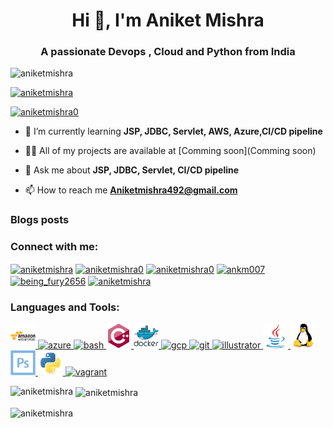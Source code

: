 <h1 align="center">Hi 👋, I'm Aniket Mishra</h1>
<h3 align="center">A passionate Devops , Cloud and Python from India</h3>

<p align="left"> <img src="https://komarev.com/ghpvc/?username=aniketmishra&label=Profile%20views&color=0e75b6&style=flat" alt="aniketmishra" /> </p>

<p align="left"> <a href="https://github.com/ryo-ma/github-profile-trophy"><img src="https://github-profile-trophy.vercel.app/?username=aniketmishra" alt="aniketmishra" /></a> </p>

<p align="left"> <a href="https://twitter.com/aniketmishra0" target="blank"><img src="https://img.shields.io/twitter/follow/aniketmishra0?logo=twitter&style=for-the-badge" alt="aniketmishra0" /></a> </p>

- 🌱 I’m currently learning **JSP, JDBC, Servlet, AWS, Azure,CI/CD pipeline**

- 👨‍💻 All of my projects are available at [Comming soon](Comming soon)

- 💬 Ask me about **JSP, JDBC, Servlet, CI/CD pipeline**

- 📫 How to reach me **Aniketmishra492@gmail.com**

### Blogs posts
<!-- BLOG-POST-LIST:START -->
<!-- BLOG-POST-LIST:END -->

<h3 align="left">Connect with me:</h3>
<p align="left">
<a href="https://dev.to/aniketmishra" target="blank"><img align="center" src="https://cdn.jsdelivr.net/npm/simple-icons@3.0.1/icons/dev-dot-to.svg" alt="aniketmishra" height="30" width="40" /></a>
<a href="https://twitter.com/aniketmishra0" target="blank"><img align="center" src="https://raw.githubusercontent.com/rahuldkjain/github-profile-readme-generator/master/src/images/icons/Social/twitter.svg" alt="aniketmishra0" height="30" width="40" /></a>
<a href="https://linkedin.com/in/aniketmishra0" target="blank"><img align="center" src="https://raw.githubusercontent.com/rahuldkjain/github-profile-readme-generator/master/src/images/icons/Social/linked-in-alt.svg" alt="aniketmishra0" height="30" width="40" /></a>
<a href="https://fb.com/ankm007" target="blank"><img align="center" src="https://raw.githubusercontent.com/rahuldkjain/github-profile-readme-generator/master/src/images/icons/Social/facebook.svg" alt="ankm007" height="30" width="40" /></a>
<a href="https://instagram.com/being_fury2656" target="blank"><img align="center" src="https://raw.githubusercontent.com/rahuldkjain/github-profile-readme-generator/master/src/images/icons/Social/instagram.svg" alt="being_fury2656" height="30" width="40" /></a>
<a href="https://www.leetcode.com/aniketmishra" target="blank"><img align="center" src="https://raw.githubusercontent.com/rahuldkjain/github-profile-readme-generator/master/src/images/icons/Social/leet-code.svg" alt="aniketmishra" height="30" width="40" /></a>
</p>

<h3 align="left">Languages and Tools:</h3>
<p align="left"> <a href="https://aws.amazon.com" target="_blank"> <img src="https://raw.githubusercontent.com/devicons/devicon/master/icons/amazonwebservices/amazonwebservices-original-wordmark.svg" alt="aws" width="40" height="40"/> </a> <a href="https://azure.microsoft.com/en-in/" target="_blank"> <img src="https://www.vectorlogo.zone/logos/microsoft_azure/microsoft_azure-icon.svg" alt="azure" width="40" height="40"/> </a> <a href="https://www.gnu.org/software/bash/" target="_blank"> <img src="https://www.vectorlogo.zone/logos/gnu_bash/gnu_bash-icon.svg" alt="bash" width="40" height="40"/> </a> <a href="https://www.w3schools.com/cpp/" target="_blank"> <img src="https://raw.githubusercontent.com/devicons/devicon/master/icons/cplusplus/cplusplus-original.svg" alt="cplusplus" width="40" height="40"/> </a> <a href="https://www.docker.com/" target="_blank"> <img src="https://raw.githubusercontent.com/devicons/devicon/master/icons/docker/docker-original-wordmark.svg" alt="docker" width="40" height="40"/> </a> <a href="https://cloud.google.com" target="_blank"> <img src="https://www.vectorlogo.zone/logos/google_cloud/google_cloud-icon.svg" alt="gcp" width="40" height="40"/> </a> <a href="https://git-scm.com/" target="_blank"> <img src="https://www.vectorlogo.zone/logos/git-scm/git-scm-icon.svg" alt="git" width="40" height="40"/> </a> <a href="https://www.adobe.com/in/products/illustrator.html" target="_blank"> <img src="https://www.vectorlogo.zone/logos/adobe_illustrator/adobe_illustrator-icon.svg" alt="illustrator" width="40" height="40"/> </a> <a href="https://www.java.com" target="_blank"> <img src="https://raw.githubusercontent.com/devicons/devicon/master/icons/java/java-original.svg" alt="java" width="40" height="40"/> </a> <a href="https://www.linux.org/" target="_blank"> <img src="https://raw.githubusercontent.com/devicons/devicon/master/icons/linux/linux-original.svg" alt="linux" width="40" height="40"/> </a> <a href="https://www.photoshop.com/en" target="_blank"> <img src="https://raw.githubusercontent.com/devicons/devicon/master/icons/photoshop/photoshop-line.svg" alt="photoshop" width="40" height="40"/> </a> <a href="https://www.python.org" target="_blank"> <img src="https://raw.githubusercontent.com/devicons/devicon/master/icons/python/python-original.svg" alt="python" width="40" height="40"/> </a> <a href="https://www.vagrantup.com/" target="_blank"> <img src="https://www.vectorlogo.zone/logos/vagrantup/vagrantup-icon.svg" alt="vagrant" width="40" height="40"/> </a> </p>

<p><img align="left" src="https://github-readme-stats.vercel.app/api/top-langs?username=aniketmishra&show_icons=true&locale=en&layout=compact" alt="aniketmishra" /></p>

<p>&nbsp;<img align="center" src="https://github-readme-stats.vercel.app/api?username=aniketmishra&show_icons=true&locale=en" alt="aniketmishra" /></p>

<p><img align="center" src="https://github-readme-streak-stats.herokuapp.com/?user=aniketmishra&" alt="aniketmishra" /></p>
